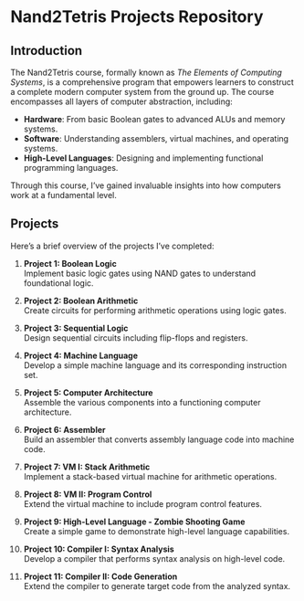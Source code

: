 # Nand2Tetris Projects Repository

## Introduction
The Nand2Tetris course, formally known as *The Elements of Computing Systems*, is a comprehensive program that empowers learners to construct a complete modern computer system from the ground up. The course encompasses all layers of computer abstraction, including:

- **Hardware**: From basic Boolean gates to advanced ALUs and memory systems.
- **Software**: Understanding assemblers, virtual machines, and operating systems.
- **High-Level Languages**: Designing and implementing functional programming languages.

Through this course, I’ve gained invaluable insights into how computers work at a fundamental level.

## Projects
Here’s a brief overview of the projects I’ve completed:

1. **Project 1: Boolean Logic**  
   Implement basic logic gates using NAND gates to understand foundational logic.

2. **Project 2: Boolean Arithmetic**  
   Create circuits for performing arithmetic operations using logic gates.

3. **Project 3: Sequential Logic**  
   Design sequential circuits including flip-flops and registers.

4. **Project 4: Machine Language**  
   Develop a simple machine language and its corresponding instruction set.

5. **Project 5: Computer Architecture**  
   Assemble the various components into a functioning computer architecture.

6. **Project 6: Assembler**  
   Build an assembler that converts assembly language code into machine code.

7. **Project 7: VM I: Stack Arithmetic**  
   Implement a stack-based virtual machine for arithmetic operations.

8. **Project 8: VM II: Program Control**  
   Extend the virtual machine to include program control features.

9. **Project 9: High-Level Language - Zombie Shooting Game**  
   Create a simple game to demonstrate high-level language capabilities.

10. **Project 10: Compiler I: Syntax Analysis**  
    Develop a compiler that performs syntax analysis on high-level code.

11. **Project 11: Compiler II: Code Generation**  
    Extend the compiler to generate target code from the analyzed syntax.